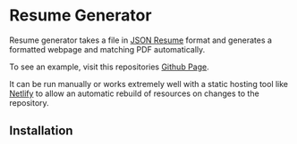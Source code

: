 # Resume Generator

Resume generator takes a file in [JSON Resume](https://jsonresume.org/) format and generates a formatted webpage and matching PDF automatically.

To see an example, visit this repositories [Github Page](https://gristleism.github.io/resume-generator/).

It can be run manually or works extremely well with a static hosting tool like [Netlify](https://www.netlify.com/) to allow an automatic rebuild of resources on changes to the repository.

## Installation
